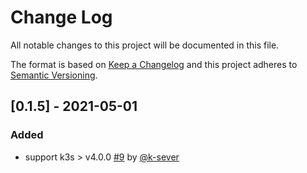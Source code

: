 # Change Log
All notable changes to this project will be documented in this file.
 
The format is based on [Keep a Changelog](http://keepachangelog.com/)
and this project adheres to [Semantic Versioning](http://semver.org/).

## [0.1.5] - 2021-05-01
### Added
- support k3s > v4.0.0 [#9](https://github.com/devopsspiral/KubeLibrary/pull/9) by [@k-sever](https://github.com/k-sever)
